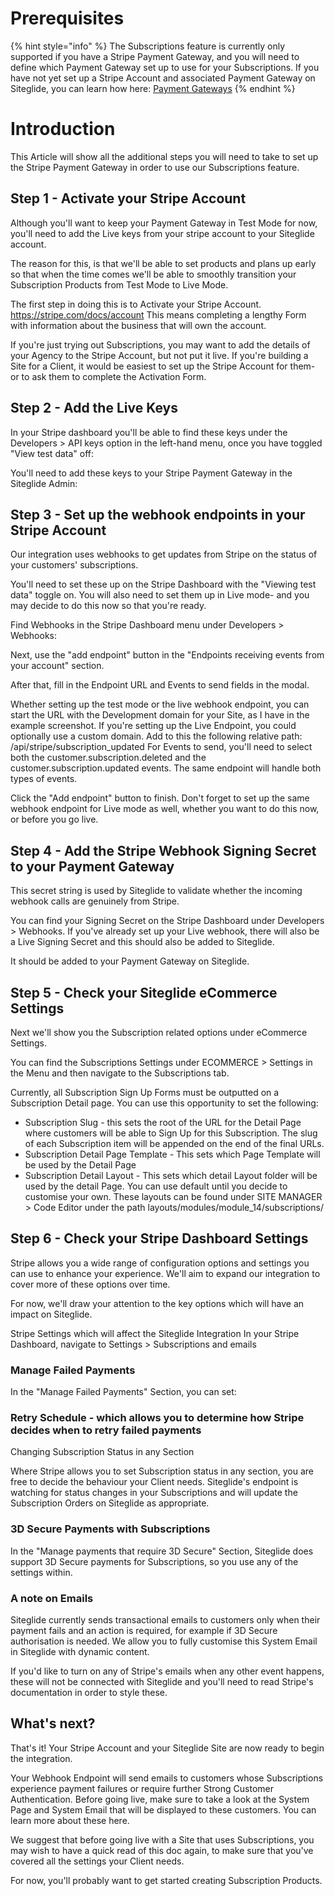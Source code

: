 # Prerequisites

{% hint style="info" %}
The Subscriptions feature is currently only supported if you have a Stripe Payment Gateway, and you will need to define which Payment Gateway set up to use for your Subscriptions. If you have not yet set up a Stripe Account and associated Payment Gateway on Siteglide, you can learn how here: [Payment Gateways](/eCommerce/go-further-ecommerce/payment-gateways/README.md)
{% endhint %}

# Introduction

This Article will show all the additional steps you will need to take to set up the Stripe Payment Gateway in order to use our Subscriptions feature.

## Step 1 - Activate your Stripe Account

Although you'll want to keep your Payment Gateway in Test Mode for now, you'll need to add the Live keys from your stripe account to your Siteglide account.

The reason for this, is that we'll be able to set products and plans up early so that when the time comes we'll be able to smoothly transition your Subscription Products from Test Mode to Live Mode.

The first step in doing this is to Activate your Stripe Account. https://stripe.com/docs/account This means completing a lengthy Form with information about the business that will own the account.

If you're just trying out Subscriptions, you may want to add the details of your Agency to the Stripe Account, but not put it live. If you're building a Site for a Client, it would be easiest to set up the Stripe Account for them- or to ask them to complete the Activation Form.

## Step 2 - Add the Live Keys

In your Stripe dashboard you'll be able to find these keys under the Developers > API keys option in the left-hand menu, once you have toggled "View test data" off:

You'll need to add these keys to your Stripe Payment Gateway in the Siteglide Admin:

## Step 3 - Set up the webhook endpoints in your Stripe Account
Our integration uses webhooks to get updates from Stripe on the status of your customers' subscriptions.

You'll need to set these up on the Stripe Dashboard with the "Viewing test data" toggle on. You will also need to set them up in Live mode- and you may decide to do this now so that you're ready.

Find Webhooks in the Stripe Dashboard menu under Developers > Webhooks:

Next, use the "add endpoint" button in the "Endpoints receiving events from your account" section.

After that, fill in the Endpoint URL and Events to send fields in the modal.

Whether setting up the test mode or the live webhook endpoint, you can start the URL with the Development domain for your Site, as I have in the example screenshot. If you're setting up the Live Endpoint, you could optionally use a custom domain.
Add to this the following relative path: /api/stripe/subscription_updated
For Events to send, you'll need to select both the customer.subscription.deleted and the customer.subscription.updated events. The same endpoint will handle both types of events.

Click the "Add endpoint" button to finish. Don't forget to set up the same webhook endpoint for Live mode as well, whether you want to do this now, or before you go live.

## Step 4 - Add the Stripe Webhook Signing Secret to your Payment Gateway

This secret string is used by Siteglide to validate whether the incoming webhook calls are genuinely from Stripe.

You can find your Signing Secret on the Stripe Dashboard under Developers > Webhooks. If you've already set up your Live webhook, there will also be a Live Signing Secret and this should also be added to Siteglide.

It should be added to your Payment Gateway on Siteglide.

## Step 5 - Check your Siteglide eCommerce Settings

Next we'll show you the Subscription related options under eCommerce Settings.

You can find the Subscriptions Settings under ECOMMERCE > Settings in the Menu and then navigate to the Subscriptions tab.

Currently, all Subscription Sign Up Forms must be outputted on a Subscription Detail page. You can use this opportunity to set the following:

- Subscription Slug - this sets the root of the URL for the Detail Page where customers will be able to Sign Up for this Subscription. The slug of each Subscription item will be appended on the end of the final URLs.
- Subscription Detail Page Template - This sets which Page Template will be used by the Detail Page
- Subscription Detail Layout - This sets which detail Layout folder will be used by the detail Page. You can use default until you decide to customise your own. These layouts can be found under SITE MANAGER > Code Editor under the path layouts/modules/module_14/subscriptions/

## Step 6 - Check your Stripe Dashboard Settings

Stripe allows you a wide range of configuration options and settings you can use to enhance your experience. We'll aim to expand our integration to cover more of these options over time.

For now, we'll draw your attention to the key options which will have an impact on Siteglide.

Stripe Settings which will affect the Siteglide Integration
In your Stripe Dashboard, navigate to Settings > Subscriptions and emails

### Manage Failed Payments

In the "Manage Failed Payments" Section, you can set:

### Retry Schedule - which allows you to determine how Stripe decides when to retry failed payments

Changing Subscription Status in any Section

Where Stripe allows you to set Subscription status in any section, you are free to decide the behaviour your Client needs. Siteglide's endpoint is watching for status changes in your Subscriptions and will update the Subscription Orders on Siteglide as appropriate.

### 3D Secure Payments with Subscriptions

In the "Manage payments that require 3D Secure" Section, Siteglide does support 3D Secure payments for Subscriptions, so you use any of the settings within.

### A note on Emails

Siteglide currently sends transactional emails to customers only when their payment fails and an action is required, for example if 3D Secure authorisation is needed. We allow you to fully customise this System Email in Siteglide with dynamic content.

If you'd like to turn on any of Stripe's emails when any other event happens, these will not be connected with Siteglide and you'll need to read Stripe's documentation in order to style these.

## What's next?

That's it! Your Stripe Account and your Siteglide Site are now ready to begin the integration.

Your Webhook Endpoint will send emails to customers whose Subscriptions experience payment failures or require further Strong Customer Authentication. Before going live, make sure to take a look at the System Page and System Email that will be displayed to these customers. You can learn more about these here.

We suggest that before going live with a Site that uses Subscriptions, you may wish to have a quick read of this doc again, to make sure that you've covered all the settings your Client needs.

For now, you'll probably want to get started creating Subscription Products.